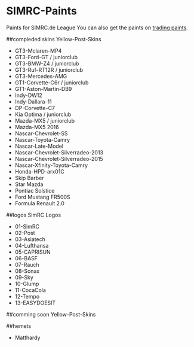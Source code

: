 # SIMRC-Paints
Paints for SIMRC.de League
You can also get the paints on [trading paints](http://www.tradingpaints.com/profile/182493/Dustin-Hickmann).

##compleded skins
Yellow-Post-Skins
* GT3-Mclaren-MP4
* GT3-Ford-GT / juniorclub
* GT3-BMW-Z4 / juniorclub
* GT3-Ruf-RT12R / juniorclub
* GT3-Mercedes-AMG
* GT1-Corvette-C6r / juniorclub
* GT1-Aston-Martin-DB9
* Indy-DW12
* Indy-Dallara-11
* DP-Corvette-C7
* Kia Optima / juniorclub
* Mazda-MX5 / juniorclub
* Mazda-MX5 2016
* Nascar-Chevrolet-SS
* Nascar-Toyota-Camry
* Nascar-Late-Model
* Nascar-Chevrolet-Silverradeo-2013
* Nascar-Chevrolet-Silverradeo-2015
* Nascar-Xfinity-Toyota-Camry
* Honda-HPD-arx01C
* Skip Barber
* Star Mazda
* Pontiac Solstice
* Ford Mustang FR500S
* Formula Renault 2.0

##logos
SimRC Logos
* 01-SimRC
* 02-Post
* 03-Asiatech
* 04-Lufthansa
* 05-CAPRISUN
* 06-BASF
* 07-Rauch
* 08-Sonax
* 09-Sky
* 10-Glump
* 11-CocaCola
* 12-Tempo
* 13-EASYDOESIT

##comming soon
Yellow-Post-Skins


##hemets
* Matthardy
